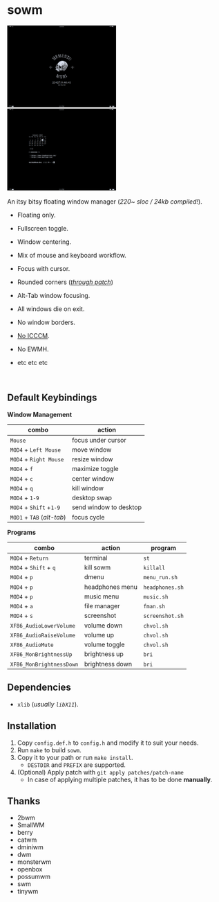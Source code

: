 # sowm

<a href="https://github.com/dragonsourced/sowm/tree/master/img/sowm-mmori.png"><img src="img/sowm-mmori.png" width="50%"></a>
<a href="https://github.com/dragonsourced/sowm/tree/master/img/sowm.png"><img src="img/sowm.png" width="50%"></a>

An itsy bitsy floating window manager (*220~ sloc / 24kb compiled!*).

- Floating only.
- Fullscreen toggle.
- Window centering.
- Mix of mouse and keyboard workflow.
- Focus with cursor.
- Rounded corners (*[through patch](https://github.com/dylanaraps/sowm/blob/master/patches/sowm-rounded-corners.patch)*)

- Alt-Tab window focusing.
- All windows die on exit.
- No window borders.
- [No ICCCM](https://web.archive.org/web/20190617214524/https://raw.githubusercontent.com/kfish/xsel/1a1c5edf0dc129055f7764c666da2dd468df6016/rant.txt).
- No EWMH.
- etc etc etc


<br>

## Default Keybindings

**Window Management**

| combo                      | action                 |
| -------------------------- | -----------------------|
| `Mouse`                    | focus under cursor     |
| `MOD4` + `Left Mouse`      | move window            |
| `MOD4` + `Right Mouse`     | resize window          |
| `MOD4` + `f`               | maximize toggle        |
| `MOD4` + `c`               | center window          |
| `MOD4` + `q`               | kill window            |
| `MOD4` + `1-9`             | desktop swap           |
| `MOD4` + `Shift` +`1-9`    | send window to desktop |
| `MOD1` + `TAB` (*alt-tab*) | focus cycle            |

**Programs**

| combo                    | action           | program          |
| ------------------------ | ---------------- | ---------------- |
| `MOD4` + `Return`        | terminal         | `st`             |
| `MOD4` + `Shift` + `q`   | kill sowm        | `killall`        |
| `MOD4` + `p`             | dmenu            | `menu_run.sh`    |
| `MOD4` + `p`             | headphones menu  | `headphones.sh`  |
| `MOD4` + `p`             | music menu       | `music.sh`       |
| `MOD4` + `a`             | file manager     | `fman.sh`        |
| `MOD4` + `s`             | screenshot       | `screenshot.sh`  |
| `XF86_AudioLowerVolume`  | volume down      | `chvol.sh`       |
| `XF86_AudioRaiseVolume`  | volume up        | `chvol.sh`       |
| `XF86_AudioMute`         | volume toggle    | `chvol.sh`       |
| `XF86_MonBrightnessUp`   | brightness up    | `bri`            |
| `XF86_MonBrightnessDown` | brightness down  | `bri`            |


## Dependencies

- `xlib` (*usually `libX11`*).


## Installation

1) Copy `config.def.h` to `config.h` and modify it to suit your needs.
2) Run `make` to build `sowm`.
3) Copy it to your path or run `make install`.
    - `DESTDIR` and `PREFIX` are supported.
4) (Optional) Apply patch with `git apply patches/patch-name`
    - In case of applying multiple patches, it has to be done **manually**.


## Thanks

- 2bwm
- SmallWM
- berry
- catwm
- dminiwm
- dwm
- monsterwm
- openbox
- possumwm
- swm
- tinywm
